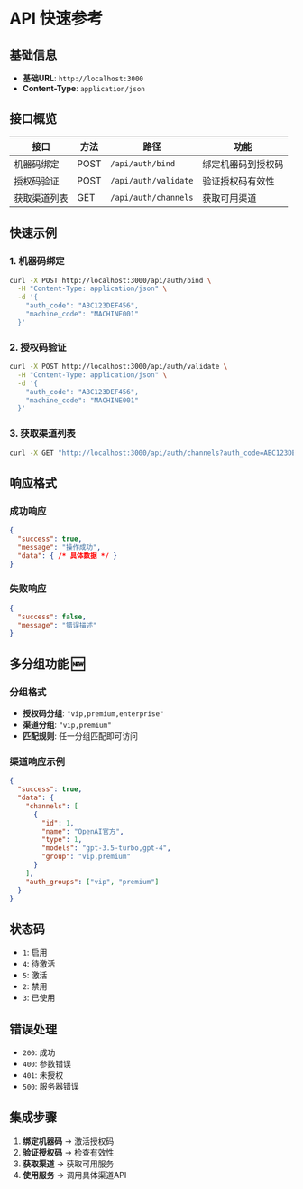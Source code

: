 # API 快速参考

## 基础信息
- **基础URL**: `http://localhost:3000`
- **Content-Type**: `application/json`

## 接口概览

| 接口 | 方法 | 路径 | 功能 |
|------|------|------|------|
| 机器码绑定 | POST | `/api/auth/bind` | 绑定机器码到授权码 |
| 授权码验证 | POST | `/api/auth/validate` | 验证授权码有效性 |
| 获取渠道列表 | GET | `/api/auth/channels` | 获取可用渠道 |

## 快速示例

### 1. 机器码绑定
```bash
curl -X POST http://localhost:3000/api/auth/bind \
  -H "Content-Type: application/json" \
  -d '{
    "auth_code": "ABC123DEF456",
    "machine_code": "MACHINE001"
  }'
```

### 2. 授权码验证
```bash
curl -X POST http://localhost:3000/api/auth/validate \
  -H "Content-Type: application/json" \
  -d '{
    "auth_code": "ABC123DEF456",
    "machine_code": "MACHINE001"
  }'
```

### 3. 获取渠道列表
```bash
curl -X GET "http://localhost:3000/api/auth/channels?auth_code=ABC123DEF456"
```

## 响应格式

### 成功响应
```json
{
  "success": true,
  "message": "操作成功",
  "data": { /* 具体数据 */ }
}
```

### 失败响应
```json
{
  "success": false,
  "message": "错误描述"
}
```

## 多分组功能 🆕

### 分组格式
- **授权码分组**: `"vip,premium,enterprise"`
- **渠道分组**: `"vip,premium"`
- **匹配规则**: 任一分组匹配即可访问

### 渠道响应示例
```json
{
  "success": true,
  "data": {
    "channels": [
      {
        "id": 1,
        "name": "OpenAI官方",
        "type": 1,
        "models": "gpt-3.5-turbo,gpt-4",
        "group": "vip,premium"
      }
    ],
    "auth_groups": ["vip", "premium"]
  }
}
```

## 状态码
- `1`: 启用
- `4`: 待激活
- `5`: 激活
- `2`: 禁用
- `3`: 已使用

## 错误处理
- `200`: 成功
- `400`: 参数错误
- `401`: 未授权
- `500`: 服务器错误

## 集成步骤
1. **绑定机器码** → 激活授权码
2. **验证授权码** → 检查有效性
3. **获取渠道** → 获取可用服务
4. **使用服务** → 调用具体渠道API
